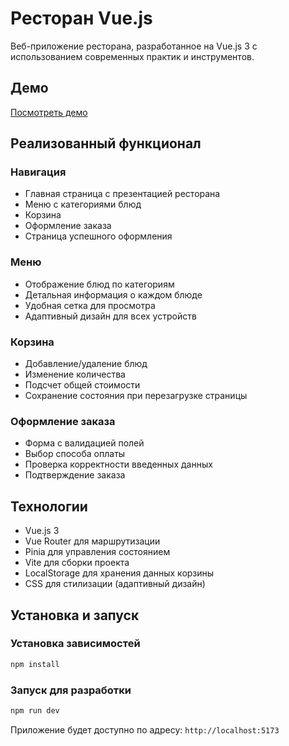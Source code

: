 # Ресторан Vue.js

Веб-приложение ресторана, разработанное на Vue.js 3 с использованием современных практик и инструментов.

## Демо

[Посмотреть демо](https://netook52.github.io/rr-vue/)

## Реализованный функционал

### Навигация
- Главная страница с презентацией ресторана
- Меню с категориями блюд
- Корзина
- Оформление заказа
- Страница успешного оформления

### Меню
- Отображение блюд по категориям
- Детальная информация о каждом блюде
- Удобная сетка для просмотра
- Адаптивный дизайн для всех устройств

### Корзина
- Добавление/удаление блюд
- Изменение количества
- Подсчет общей стоимости
- Сохранение состояния при перезагрузке страницы

### Оформление заказа
- Форма с валидацией полей
- Выбор способа оплаты
- Проверка корректности введенных данных
- Подтверждение заказа

## Технологии

- Vue.js 3
- Vue Router для маршрутизации
- Pinia для управления состоянием
- Vite для сборки проекта
- LocalStorage для хранения данных корзины
- CSS для стилизации (адаптивный дизайн)

## Установка и запуск

### Установка зависимостей

```bash
npm install
```

### Запуск для разработки

```bash
npm run dev
```

Приложение будет доступно по адресу: `http://localhost:5173`

